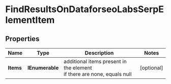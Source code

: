 # FindResultsOnDataforseoLabsSerpElementItem


## Properties

| Name | Type | Description | Notes |
|------------ | ------------- | ------------- | -------------|
**Items** | **IEnumerable<ShortVideosElement>** | additional items present in the element<br>if there are none, equals null |[optional]|
